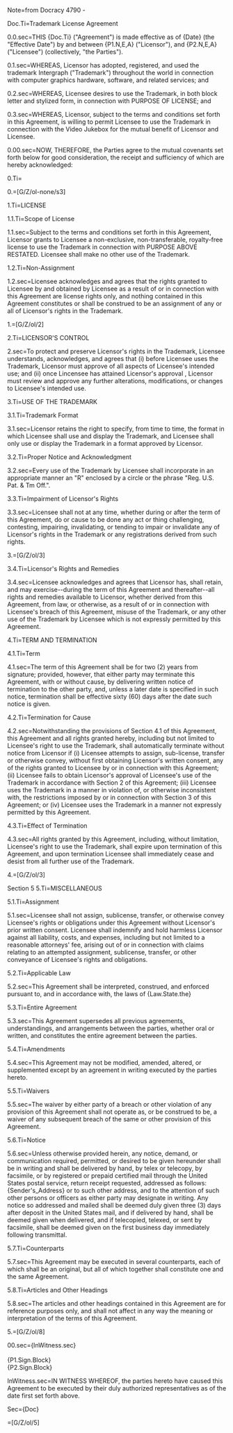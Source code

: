 Note=from Docracy 4790 - 

Doc.Ti=Trademark License Agreement

0.0.sec=THIS {Doc.Ti} ("Agreement") is made effective as of {Date} (the "Effective Date") by and between {P1.N,E,A} ("Licensor"), and {P2.N,E,A} ("Licensee") (collectively, "the Parties").

0.1.sec=WHEREAS, Licensor has adopted, registered, and used the trademark Intergraph ("Trademark") throughout the world in connection with computer graphics hardware, software, and related services; and

0.2.sec=WHEREAS, Licensee desires to use the Trademark, in both block letter and stylized form, in connection with PURPOSE OF LICENSE; and

0.3.sec=WHEREAS, Licensor, subject to the terms and conditions set forth in this Agreement, is willing to permit Licensee to use the Trademark in connection with the Video Jukebox for the mutual benefit of Licensor and Licensee.

0.00.sec=NOW, THEREFORE, the Parties agree to the mutual covenants set forth below for good consideration, the receipt and sufficiency of which are hereby acknowledged:

0.Ti=</i>

0.=[G/Z/ol-none/s3]

1.Ti=LICENSE

1.1.Ti=Scope of License

1.1.sec=Subject to the terms and conditions set forth in this Agreement, Licensor grants to Licensee a non-exclusive, non-transferable, royalty-free license to use the Trademark in connection with PURPOSE ABOVE RESTATED. Licensee shall make no other use of the Trademark.

1.2.Ti=Non-Assignment

1.2.sec=Licensee acknowledges and agrees that the rights granted to Licensee by and obtained by Licensee as a result of or in connection with this Agreement are license rights only, and nothing contained in this Agreement constitutes or shall be construed to be an assignment of any or all of Licensor's rights in the Trademark.

1.=[G/Z/ol/2]

2.Ti=LICENSOR'S CONTROL

2.sec=To protect and preserve Licensor's rights in the Trademark, Licensee understands, acknowledges, and agrees that (i) before Licensee uses the Trademark, Licensor must approve of all aspects of Licensee's intended use; and (ii) once Lincensee has attained Licensor's approval , Licensor must review and approve any further alterations, modifications, or changes to Licensee's intended use.

3.Ti=USE OF THE TRADEMARK

3.1.Ti=Trademark Format

3.1.sec=Licensor retains the right to specify, from time to time, the format in which Licensee shall use and display the Trademark, and Licensee shall only use or display the Trademark in a format approved by Licensor.

3.2.Ti=Proper Notice and Acknowledgment

3.2.sec=Every use of the Trademark by Licensee shall incorporate in an appropriate manner an "R" enclosed by a circle or the phrase "Reg. U.S. Pat. & Tm Off.".

3.3.Ti=Impairment of Licensor's Rights

3.3.sec=Licensee shall not at any time, whether during or after the term of this Agreement, do or cause to be done any act or thing challenging, contesting, impairing, invalidating, or tending to impair or invalidate any of Licensor's rights in the Trademark or any registrations derived from such rights.

3.=[G/Z/ol/3]

3.4.Ti=Licensor's Rights and Remedies

3.4.sec=Licensee acknowledges and agrees that Licensor has, shall retain, and may exercise--during the term of this Agreement and thereafter--all rights and remedies available to Licensor, whether derived from this Agreement, from law, or otherwise, as a result of or in connection with Licensee's breach of this Agreement, misuse of the Trademark, or any other use of the Trademark by Licensee which is not expressly permitted by this Agreement.

4.Ti=TERM AND TERMINATION

4.1.Ti=Term

4.1.sec=The term of this Agreement shall be for two (2) years from signature; provided, however, that either party may terminate this Agreement, with or without cause, by delivering written notice of termination to the other party, and, unless a later date is specified in such notice, termination shall be effective sixty (60) days after the date such notice is given.

4.2.Ti=Termination for Cause

4.2.sec=Notwithstanding the provisions of Section 4.1 of this Agreement, this Agreement and all rights granted hereby, including but not limited to Licensee's right to use the Trademark, shall automatically terminate without notice from Licensor if (i) Licensee attempts to assign, sub-license, transfer or otherwise convey, without first obtaining Licensor's written consent, any of the rights granted to Licensee by or in connection with this Agreement; (ii) Licensee fails to obtain Licensor's approval of Licensee's use of the Trademark in accordance with Section 2 of this Agreement; (iii) Licensee uses the Trademark in a manner in violation of, or otherwise inconsistent with, the restrictions imposed by or in connection with Section 3 of this Agreement; or (iv) Licensee uses the Trademark in a manner not expressly permitted by this Agreement.

4.3.Ti=Effect of Termination

4.3.sec=All rights granted by this Agreement, including, without limitation, Licensee's right to use the Trademark, shall expire upon termination of this Agreement, and upon termination Licensee shall immediately cease and desist from all further use of the Trademark.

4.=[G/Z/ol/3]

Section 5
5.Ti=MISCELLANEOUS

5.1.Ti=Assignment

5.1.sec=Licensee shall not assign, sublicense, transfer, or otherwise convey Licensee's rights or obligations under this Agreement without Licensor's prior written consent. Licensee shall indemnify and hold harmless Licensor against all liability, costs, and expenses, including but not limited to a reasonable attorneys' fee, arising out of or in connection with claims relating to an attempted assignment, sublicense, transfer, or other conveyance of Licensee's rights and obligations.

5.2.Ti=Applicable Law

5.2.sec=This Agreement shall be interpreted, construed, and enforced pursuant to, and in accordance with, the laws of {Law.State.the}

5.3.Ti=Entire Agreement

5.3.sec=This Agreement supersedes all previous agreements, understandings, and arrangements between the parties, whether oral or written, and constitutes the entire agreement between the parties.

5.4.Ti=Amendments

5.4.sec=This Agreement may not be modified, amended, altered, or supplemented except by an agreement in writing executed by the parties hereto.

5.5.Ti=Waivers

5.5.sec=The waiver by either party of a breach or other violation of any provision of this Agreement shall not operate as, or be construed to be, a waiver of any subsequent breach of the same or other provision of this Agreement.

5.6.Ti=Notice

5.6.sec=Unless otherwise provided herein, any notice, demand, or communication required, permitted, or desired to be given hereunder shall be in writing and shall be delivered by hand, by telex or telecopy, by facsimile, or by registered or prepaid certified mail through the United States postal service, return receipt requested, addressed as follows: {Sender's_Address} or to such other address, and to the attention of such other persons or officers as either party may designate in writing. Any notice so addressed and mailed shall be deemed duly given three (3) days after deposit in the United States mail, and if delivered by hand, shall be deemed given when delivered, and if telecopied, telexed, or sent by facsimile, shall be deemed given on the first business day immediately following transmittal.

5.7.Ti=Counterparts

5.7.sec=This Agreement may be executed in several counterparts, each of which shall be an original, but all of which together shall constitute one and the same Agreement.

5.8.Ti=Articles and Other Headings

5.8.sec=The articles and other headings contained in this Agreement are for reference purposes only, and shall not affect in any way the meaning or interpretation of the terms of this Agreement.

5.=[G/Z/ol/8]

00.sec={InWitness.sec}<br><br>{P1.Sign.Block}<br>{P2.Sign.Block}

InWitness.sec=IN WITNESS WHEREOF, the parties hereto have caused this Agreement to be executed by their duly authorized representatives as of the date first set forth above.

Sec={Doc}

=[G/Z/ol/5]
